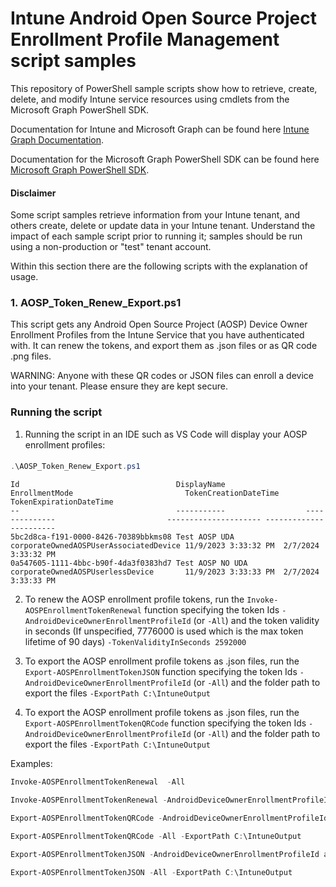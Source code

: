 # Intune Android Open Source Project Enrollment Profile Management script samples

This repository of PowerShell sample scripts show how to retrieve, create, delete, and modify Intune service resources using cmdlets from the Microsoft Graph PowerShell SDK.

Documentation for Intune and Microsoft Graph can be found here [Intune Graph Documentation](https://developer.microsoft.com/en-us/graph/docs/api-reference/beta/resources/intune_graph_overview).

Documentation for the Microsoft Graph PowerShell SDK can be found here [Microsoft Graph PowerShell SDK](https://learn.microsoft.com/en-us/powershell/microsoftgraph/get-started?view=graph-powershell-1.0).

#### Disclaimer
Some script samples retrieve information from your Intune tenant, and others create, delete or update data in your Intune tenant.  Understand the impact of each sample script prior to running it; samples should be run using a non-production or "test" tenant account. 

Within this section there are the following scripts with the explanation of usage.

### 1. AOSP_Token_Renew_Export.ps1
This script gets any Android Open Source Project (AOSP) Device Owner Enrollment Profiles from the Intune Service that you have authenticated with.
It can renew the tokens, and export them as .json files or as QR code .png files.

WARNING: Anyone with these QR codes or JSON files can enroll a device into your tenant. Please ensure they are kept secure.

### Running the script
1. Running the script in an IDE such as VS Code will display your AOSP enrollment profiles:

####
```PowerShell
.\AOSP_Token_Renew_Export.ps1
```

```
Id                                   DisplayName                  EnrollmentMode                         TokenCreationDateTime TokenExpirationDateTime
--                                   -----------                  --------------                         --------------------- -----------------------
5bc2d8ca-f191-0000-8426-70389bbkms08 Test AOSP UDA                corporateOwnedAOSPUserAssociatedDevice 11/9/2023 3:33:32 PM  2/7/2024 3:33:32 PM
0a547605-1111-4bbc-b90f-4da3f0383hd7 Test AOSP NO UDA             corporateOwnedAOSPUserlessDevice       11/9/2023 3:33:33 PM  2/7/2024 3:33:33 PM
```

2. To renew the AOSP enrollment profile tokens, run the ```Invoke-AOSPEnrollmentTokenRenewal``` function specifying the token Ids ```-AndroidDeviceOwnerEnrollmentProfileId``` (or ```-All```) and the token validity in seconds (If unspecified, 7776000 is used which is the max token lifetime of 90 days) ```-TokenValidityInSeconds 2592000```

3. To export the AOSP enrollment profile tokens as .json files, run the ```Export-AOSPEnrollmentTokenJSON``` function specifying the token Ids ```-AndroidDeviceOwnerEnrollmentProfileId``` (or ```-All```) and the folder path to export the files ```-ExportPath C:\IntuneOutput```

4. To export the AOSP enrollment profile tokens as .json files, run the ```Export-AOSPEnrollmentTokenQRCode``` function specifying the token Ids ```-AndroidDeviceOwnerEnrollmentProfileId``` (or ```-All```) and the folder path to export the files ```-ExportPath C:\IntuneOutput```


Examples:

```PowerShell
Invoke-AOSPEnrollmentTokenRenewal  -All
```

```PowerShell
Invoke-AOSPEnrollmentTokenRenewal -AndroidDeviceOwnerEnrollmentProfileId 0988e8e1-74da-4d77-0000-a6a0d6f017d8 -TokenValidityInSeconds 2592000
```

```PowerShell
Export-AOSPEnrollmentTokenQRCode -AndroidDeviceOwnerEnrollmentProfileId aaf57534-1111-4872-a7ce-99e37209261g -ExportPath C:\IntuneOutput
```

```PowerShell
Export-AOSPEnrollmentTokenQRCode -All -ExportPath C:\IntuneOutput
```

```PowerShell
Export-AOSPEnrollmentTokenJSON -AndroidDeviceOwnerEnrollmentProfileId aaf57534-1111-4872-a7ce-99e37209261g -ExportPath C:\IntuneOutput
```

```PowerShell
Export-AOSPEnrollmentTokenJSON -All -ExportPath C:\IntuneOutput
```
